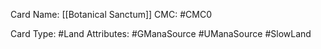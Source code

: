 Card Name: [[Botanical Sanctum]]
CMC: #CMC0

Card Type: #Land
Attributes: #GManaSource #UManaSource #SlowLand 
